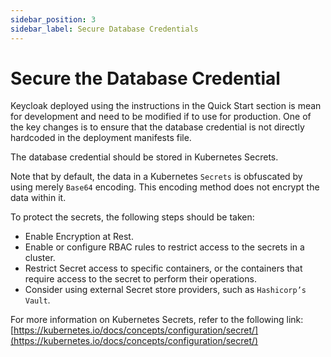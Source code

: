 ```yaml
---
sidebar_position: 3
sidebar_label: Secure Database Credentials
---
```


# Secure the Database Credential

Keycloak deployed using the instructions in the Quick Start section is mean for development and need to be modified if to use for production. One of the key changes is to ensure that the database credential is not directly hardcoded in the deployment manifests file.

The database credential should be stored in Kubernetes Secrets.

Note that by default, the data in a Kubernetes `Secrets` is obfuscated by using merely `Base64` encoding. This encoding method does not encrypt the data within it.

To protect the secrets, the following steps should be taken:

-   Enable Encryption at Rest.
-   Enable or configure RBAC rules to restrict access to the secrets in a cluster.
-   Restrict Secret access to specific containers, or the containers that require access to the secret to perform their operations.
-   Consider using external Secret store providers, such as `Hashicorp’s Vault`.

For more information on Kubernetes Secrets, refer to the following link:
[https://kubernetes.io/docs/concepts/configuration/secret/](https://kubernetes.io/docs/concepts/configuration/secret/)
